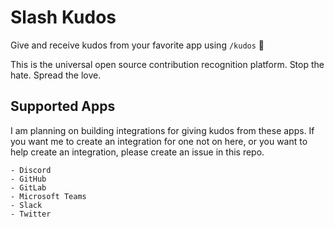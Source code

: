 # Slash Kudos

Give and receive kudos from your favorite app using `/kudos` 🎉

This is the universal open source contribution recognition platform. Stop the hate. Spread the love.

## Supported Apps

I am planning on building integrations for giving kudos from these apps. If you want me to create an integration for one not on here, or you want to help create an integration, please create an issue in this repo.

```
- Discord
- GitHub
- GitLab
- Microsoft Teams
- Slack
- Twitter
```
